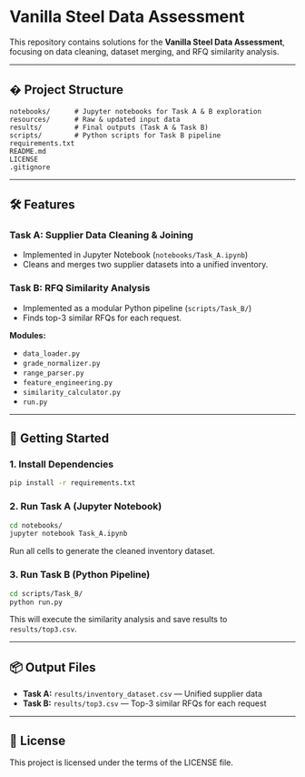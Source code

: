 
# Vanilla Steel Data Assessment

This repository contains solutions for the **Vanilla Steel Data Assessment**, focusing on data cleaning, dataset merging, and RFQ similarity analysis.

---

## � Project Structure

```
notebooks/      # Jupyter notebooks for Task A & B exploration
resources/      # Raw & updated input data
results/        # Final outputs (Task A & Task B)
scripts/        # Python scripts for Task B pipeline
requirements.txt
README.md
LICENSE
.gitignore
```

---

## 🛠 Features

### Task A: Supplier Data Cleaning & Joining
- Implemented in Jupyter Notebook (`notebooks/Task_A.ipynb`)
- Cleans and merges two supplier datasets into a unified inventory.

### Task B: RFQ Similarity Analysis
- Implemented as a modular Python pipeline (`scripts/Task_B/`)
- Finds top-3 similar RFQs for each request.

**Modules:**
- `data_loader.py`
- `grade_normalizer.py`
- `range_parser.py`
- `feature_engineering.py`
- `similarity_calculator.py`
- `run.py`

---

## 🚀 Getting Started

### 1. Install Dependencies

```bash
pip install -r requirements.txt
```

### 2. Run Task A (Jupyter Notebook)

```bash
cd notebooks/
jupyter notebook Task_A.ipynb
```
Run all cells to generate the cleaned inventory dataset.

### 3. Run Task B (Python Pipeline)

```bash
cd scripts/Task_B/
python run.py
```
This will execute the similarity analysis and save results to `results/top3.csv`.

---

## 📦 Output Files

- **Task A:** `results/inventory_dataset.csv` — Unified supplier data
- **Task B:** `results/top3.csv` — Top-3 similar RFQs for each request

---

## 📄 License

This project is licensed under the terms of the LICENSE file.